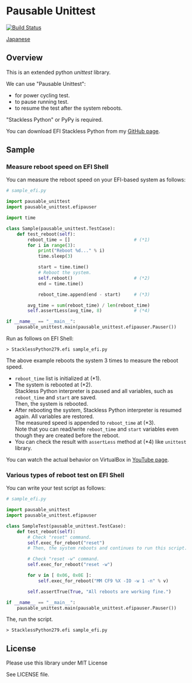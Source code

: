 
# Pausable Unittest

[![Build Status](https://travis-ci.org/masamitsu-murase/pausable_unittest.svg?branch=master)](https://travis-ci.org/masamitsu-murase/pausable_unittest)

[Japanese](https://github.com/masamitsu-murase/pausable_unittest/blob/master/README.ja.md)

## Overview

This is an extended python *unittest* library.

We can use "Pausable Unittest":  

* for power cycling test.
* to pause running test.
* to resume the test after the system reboots.

"Stackless Python" or PyPy is required.

You can download EFI Stackless Python from my [GitHub page](https://github.com/masamitsu-murase/edk2_for_mruby/blob/stackless_python279_release/StacklessPython279.efi?raw=true).

## Sample

### Measure reboot speed on EFI Shell

You can measure the reboot speed on your EFI-based system as follows:

```python
# sample_efi.py

import pausable_unittest
import pausable_unittest.efipauser

import time

class Sample(pausable_unittest.TestCase):
    def test_reboot(self):
        reboot_time = []                        # (*1)
        for i in range(3):
            print("Reboot %d..." % i)
            time.sleep(3)

            start = time.time()
            # Reboot the system.
            self.reboot()                       # (*2)
            end = time.time()

            reboot_time.append(end - start)     # (*3)

        avg_time = sum(reboot_time) / len(reboot_time)
        self.assertLess(avg_time, 8)            # (*4)

if __name__ == "__main__":
    pausable_unittest.main(pausable_unittest.efipauser.Pauser())
```

Run as follows on EFI Shell:

```shell
> StacklessPython279.efi sample_efi.py
```


The above example reboots the system 3 times to measure the reboot speed.

* `reboot_time` list is initialized at (\*1).
* The system is rebooted at (\*2).  
  Stackless Python interpreter is paused and all variables, such as `reboot_time` and `start` are saved.  
  Then, the system is rebooted.
* After rebooting the system, Stackless Python interpreter is resumed again. All variables are restored.  
  The measured speed is appended to `reboot_time` at (\*3).  
  Note that you can read/write `reboot_time` and `start` variables even though they are created before the reboot.
* You can check the result with `assertLess` method at (\*4) like `unittest` library.

You can watch the actual behavior on VirtualBox in [YouTube page](https://youtu.be/gb7-UKnkjrM).

### Various types of reboot test on EFI Shell

You can write your test script as follows:

```python
# sample_efi.py

import pausable_unittest
import pausable_unittest.efipauser

class SampleTest(pausable_unittest.TestCase):
    def test_reboot(self):
        # Check "reset" command.
        self.exec_for_reboot("reset")
        # Then, the system reboots and continues to run this script.

        # Check "reset -w" command.
        self.exec_for_reboot("reset -w")

        for v in [ 0x06, 0x0E ]:
            self.exec_for_reboot("MM CF9 %X -IO -w 1 -n" % v)

        self.assertTrue(True, "All reboots are working fine.")

if __name__ == "__main__":
    pausable_unittest.main(pausable_unittest.efipauser.Pauser())
```

The, run the script.

```shell
> StacklessPython279.efi sample_efi.py
```

## License

Please use this library under MIT License

See LICENSE file.
